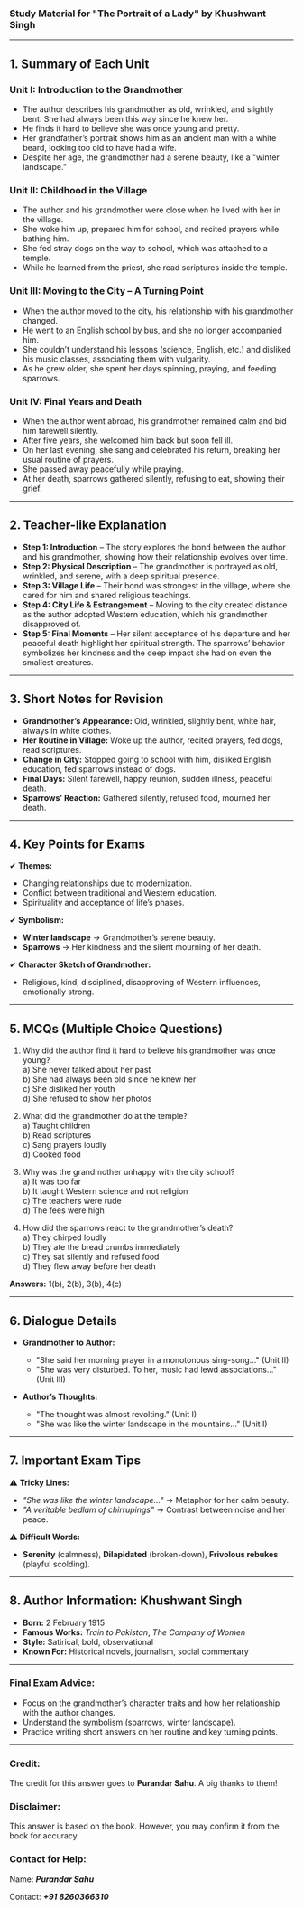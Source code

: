 ### **Study Material for "The Portrait of a Lady" by Khushwant Singh**  

---

## **1. Summary of Each Unit**  

### **Unit I: Introduction to the Grandmother**  
- The author describes his grandmother as old, wrinkled, and slightly bent. She had always been this way since he knew her.  
- He finds it hard to believe she was once young and pretty.  
- Her grandfather’s portrait shows him as an ancient man with a white beard, looking too old to have had a wife.  
- Despite her age, the grandmother had a serene beauty, like a "winter landscape."  

### **Unit II: Childhood in the Village**  
- The author and his grandmother were close when he lived with her in the village.  
- She woke him up, prepared him for school, and recited prayers while bathing him.  
- She fed stray dogs on the way to school, which was attached to a temple.  
- While he learned from the priest, she read scriptures inside the temple.  

### **Unit III: Moving to the City – A Turning Point**  
- When the author moved to the city, his relationship with his grandmother changed.  
- He went to an English school by bus, and she no longer accompanied him.  
- She couldn’t understand his lessons (science, English, etc.) and disliked his music classes, associating them with vulgarity.  
- As he grew older, she spent her days spinning, praying, and feeding sparrows.  

### **Unit IV: Final Years and Death**  
- When the author went abroad, his grandmother remained calm and bid him farewell silently.  
- After five years, she welcomed him back but soon fell ill.  
- On her last evening, she sang and celebrated his return, breaking her usual routine of prayers.  
- She passed away peacefully while praying.  
- At her death, sparrows gathered silently, refusing to eat, showing their grief.  

---

## **2. Teacher-like Explanation**  

- **Step 1: Introduction** – The story explores the bond between the author and his grandmother, showing how their relationship evolves over time.  
- **Step 2: Physical Description** – The grandmother is portrayed as old, wrinkled, and serene, with a deep spiritual presence.  
- **Step 3: Village Life** – Their bond was strongest in the village, where she cared for him and shared religious teachings.  
- **Step 4: City Life & Estrangement** – Moving to the city created distance as the author adopted Western education, which his grandmother disapproved of.  
- **Step 5: Final Moments** – Her silent acceptance of his departure and her peaceful death highlight her spiritual strength. The sparrows’ behavior symbolizes her kindness and the deep impact she had on even the smallest creatures.  

---

## **3. Short Notes for Revision**  

- **Grandmother’s Appearance:** Old, wrinkled, slightly bent, white hair, always in white clothes.  
- **Her Routine in Village:** Woke up the author, recited prayers, fed dogs, read scriptures.  
- **Change in City:** Stopped going to school with him, disliked English education, fed sparrows instead of dogs.  
- **Final Days:** Silent farewell, happy reunion, sudden illness, peaceful death.  
- **Sparrows’ Reaction:** Gathered silently, refused food, mourned her death.  

---

## **4. Key Points for Exams**  

✔ **Themes:**  
- Changing relationships due to modernization.  
- Conflict between traditional and Western education.  
- Spirituality and acceptance of life’s phases.  

✔ **Symbolism:**  
- **Winter landscape** → Grandmother’s serene beauty.  
- **Sparrows** → Her kindness and the silent mourning of her death.  

✔ **Character Sketch of Grandmother:**  
- Religious, kind, disciplined, disapproving of Western influences, emotionally strong.  

---

## **5. MCQs (Multiple Choice Questions)**  

1. Why did the author find it hard to believe his grandmother was once young?  
   a) She never talked about her past  
   b) She had always been old since he knew her  
   c) She disliked her youth  
   d) She refused to show her photos  

2. What did the grandmother do at the temple?  
   a) Taught children  
   b) Read scriptures  
   c) Sang prayers loudly  
   d) Cooked food  

3. Why was the grandmother unhappy with the city school?  
   a) It was too far  
   b) It taught Western science and not religion  
   c) The teachers were rude  
   d) The fees were high  

4. How did the sparrows react to the grandmother’s death?  
   a) They chirped loudly  
   b) They ate the bread crumbs immediately  
   c) They sat silently and refused food  
   d) They flew away before her death  

**Answers:** 1(b), 2(b), 3(b), 4(c)  

---

## **6. Dialogue Details**  

- **Grandmother to Author:**  
  - "She said her morning prayer in a monotonous sing-song..." (Unit II)  
  - "She was very disturbed. To her, music had lewd associations..." (Unit III)  

- **Author’s Thoughts:**  
  - "The thought was almost revolting." (Unit I)  
  - "She was like the winter landscape in the mountains..." (Unit I)  

---

## **7. Important Exam Tips**  

⚠ **Tricky Lines:**  
- *"She was like the winter landscape..."* → Metaphor for her calm beauty.  
- *"A veritable bedlam of chirrupings"* → Contrast between noise and her peace.  

⚠ **Difficult Words:**  
- **Serenity** (calmness), **Dilapidated** (broken-down), **Frivolous rebukes** (playful scolding).  

---

## **8. Author Information: Khushwant Singh**  

- **Born:** 2 February 1915  
- **Famous Works:** *Train to Pakistan*, *The Company of Women*  
- **Style:** Satirical, bold, observational  
- **Known For:** Historical novels, journalism, social commentary  

---

### **Final Exam Advice:**  
- Focus on the grandmother’s character traits and how her relationship with the author changes.  
- Understand the symbolism (sparrows, winter landscape).  
- Practice writing short answers on her routine and key turning points. 


---


### **Credit:**
The credit for this answer goes to **Purandar Sahu**. A big thanks to them!

### **Disclaimer:**
This answer is based on the book. However, you may confirm it from the book for accuracy.

### **Contact for Help:**
Name: ***Purandar Sahu***

Contact: ***+91 8260366310***